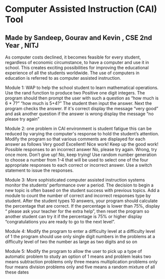 # Computer Assisted Instruction (CAI) Tool

## Made by Sandeep, Gourav and Kevin , CSE 2nd Year , NITJ

As computer costs declined, it becomes feasible for every student, regardless of economic circumstance,
to have a computer and use it in school. This creates exciting possibilities for improving the educational
experience of all the students worldwide. The use of computers in education is referred to as computer
assisted instruction.

Module 1: WAP to help the school student to learn mathematical operations. Use the rand function to
produce two Positive one digit integers. The program should then prompt the user with such a question
as
“how much is 6 * 7?”
“how much is 5+4?”
The student then input the answer. Next the program checks the answer. If it&#39;s correct display the
message “very good” and ask another question if the answer is wrong display the message “no please
try again”

Module 2: one problem in CAI environment is student fatigue this can be reduced by varying the
computer&#39;s response to hold the student’s attention. Modify the program so that various comments are
displayed for each answer as follows
Very good!
Excellent!
Nice work!
Keep up the good work!
Possible responses to an incorrect answer
No, please try again.
Wrong, try once more.
Don’t give up!
No, keep trying!
Use random number generation to choose a number from 1-4 that will be used to select one of the four
appropriate responses to each correct or incorrect answer. Use a switch statement to issue the
responses.

Module 3: More sophisticated computer assisted instruction systems monitor the students’
performance over a period. The decision to begin a new topic is often based on the student success with
previous topics. Add a module to count the number of correct and incorrect responses type by student.
After the student types 10 answers, your program should calculate the percentage that are correct. If
the percentage is lower than 75%, display “ please ask your teacher for the extra help”, then reset the
program so another student can try it if the percentage is 75% or higher display “congratulations you are
ready to go to the next level”.

Module 4: Modify the program to enter a difficulty level at a difficulty level of 1 the program should use
only single digit numbers in the problems at a difficulty level of two the number as large as two digits
and so on

Module 5: Modify the program to allow the user to pick up a type of automatic problem to study an
option of 1 means and problem leaks two means subtraction problems only three means multiplication
problems only four means division problems only and five means a random mixture of all these dates
